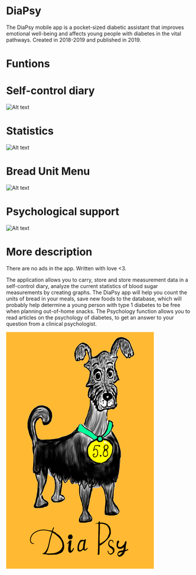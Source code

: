 # DiaPsy

The DiaPsy mobile app is a pocket-sized diabetic assistant that improves emotional well-being and affects young people with diabetes in the vital pathways.
Created in 2018-2019 and published in 2019.
# Funtions

# Self-control diary

![Alt text](https://play-lh.googleusercontent.com/R0Iv58P7KulCWABpp6U_xUGqlRg6YQ22Iq1DZGsVsTyJnyWsqd2g3_WQeKSqC-gwyw=w1918-h1097-rw)

# Statistics

![Alt text](https://play-lh.googleusercontent.com/Nqrex2r_rWsVH-ajc4GxaGsVvilC5dAyGBZzRtzMdL-WFrBKNLbh3iUMP_PyGTGzdH0=w1918-h1097-rw)

# Bread Unit Menu

![Alt text](https://play-lh.googleusercontent.com/5jWiyFddETChCvELJcqBlxuw14RJ4YcoNQDgA68hp6qZQiZcZu_4SHIwpTy0nAGeYxg=w1918-h1097-rw)

# Psychological support

![Alt text](https://play-lh.googleusercontent.com/VNiSsOUhy6a6J3aEbLADIeKL_Nk_wSoFXunuXJ7sNISdgy3VwvG59vpxCAd-JDd_XIsB=w1918-h1097-rw)

# More description

There are no ads in the app. Written with love <3.

The application allows you to carry, store and store measurement data in a self-control diary, analyze the current statistics of blood sugar measurements by creating graphs. The DiaPsy app will help you count the units of bread in your meals, save new foods to the database, which will probably help determine a young person with type 1 diabetes to be free when planning out-of-home snacks. The Psychology function allows you to read articles on the psychology of diabetes, to get an answer to your question from a clinical psychologist.

![Alt text](https://github.com/LossDeMoss/DiaPsy/blob/master/app/src/main/assets/splash1.gif?raw=true)
